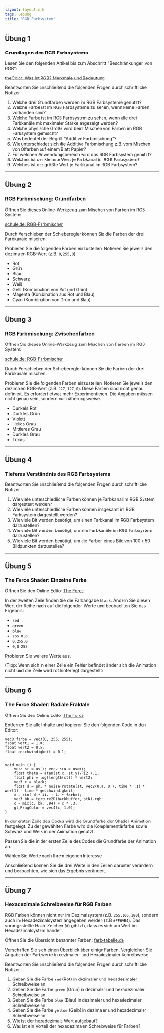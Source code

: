 ```yaml
---
layout: layout.njk
tags: uebung
title: 'RGB Farbsystem'
---
```


## Übung 1

### Grundlagen des RGB Farbsystems

Lesen Sie den folgenden Artikel bis zum Abschnitt "Beschränkungen von RGB":

[theColor: Was ist RGB? Merkmale und Bedeutung](https://thecolor.blog/de/was-ist-rgb/)

Beantworten Sie anschließend die folgenden Fragen durch schriftliche Notizen:

1. Welche drei Grundfarben werden im RGB Farbsysteme genutzt?
2. Welche Farbe ist im RGB Farbsysteme zu sehen, wenn keine Farben vorhanden sind?
3. Welche Farbe ist im RGB Farbsystem zu sehen, wenn alle drei Farbkanäle mit maximaler Stärke angezeigt werden?
4. Welche physische Größe wird beim Mischen von Farben im RGB Farbsystem gemischt?
5. Was bedeutet der Begriff "Additive Farbmischung"?
6. Wie unterschiedet sich die Additive Farbmischung z.B. vom Mischen von Ölfarben auf einem Blatt Papier?
7. Für welchen Anwendungsbereich wird das RGB Farbsystem genutzt?
8. Welches ist der kleinste Wert je Farbkanal im RGB Farbsystem?
9. Welches ist der größte Wert je Farbkanal im RGB Farbsystem?

---

## Übung 2

### RGB Farbmischung: Grundfarben

Öffnen Sie dieses Online-Werkzeug zum Mischen von Farben im RGB System:

[schule.de: RGB-Farbmischer](https://informatik.schule.de/rgb/RGB_farbmischer.html)

Durch Verschieben der Schieberegler können Sie die Farben der drei Farbkanäle mischen.

Probieren Sie die folgenden Farben einzustellen. Notieren Sie jeweils den dezimalen RGB-Wert (z.B. `0,255,0`)

- Rot
- Grün
- Blau
- Schwarz
- Weiß
- Gelb (Kombination von Rot und Grün)
- Magenta (Kombination aus Rot und Blau)
- Cyan (Kombination von Grün und Blau)

---

## Übung 3

### RGB Farbmischung: Zwischenfarben

Öffnen Sie dieses Online-Werkzeug zum Mischen von Farben im RGB System:

[schule.de: RGB-Farbmischer](https://informatik.schule.de/rgb/RGB_farbmischer.html)

Durch Verschieben der Schieberegler können Sie die Farben der drei Farbkanäle mischen.

Probieren Sie die folgenden Farben einzustellen. Notieren Sie jeweils den dezimalen RGB-Wert (z.B. `127,127,0`). Diese Farben sind nicht genau definiert. Es erfordert etwas mehr Experimentieren. Die Angaben müssen nicht genau sein, sondern nur näherungsweise.

- Dunkels Rot
- Dunkles Grün
- Violett
- Helles Grau
- Mittleres Grau
- Dunkles Grau
- Türkis

---

## Übung 4

### Tieferes Verständnis des RGB Farbsystems

Beantworten Sie anschließend die folgenden Fragen durch schriftliche Notizen:

1. Wie viele unterschiedliche Farben können je Farbkanal im RGB System dargestellt werden?
2. Wie viele unterschiedliche Farben können insgesamt im RGB Farbsystem dargestellt werden?
3. Wie viele Bit werden benötigt, um einen Farbkanal im RGB Farbsystem darzustellen?
4. Wie viele Bit werden benötigt, um alle Farbkanäle im RGB Farbsystem darzustellen?
5. Wie viele Bit werden benötigt, um die Farben eines Bild von 100 x 50 Bildpunkten darzustellen?

---

## Übung 5

### The Force Shader: Einzelne Farbe

Öffnen Sie den Online Editor [The Force](https://shawnlawson.github.io/The_Force/)

In der zweiten Zeile finden Sie die Farbangabe `black`. Ändern Sie diesen Wert der Reihe nach auf die folgenden Werte und beobachten Sie das Ergebnis:

- `red`
- `green`
- `blue`
- `255,0,0`
- `0,255,0`
- `0,0,255`

Probieren Sie weitere Werte aus.

(Tipp: Wenn sich in einer Zeile ein Fehler befindet änder sich die Animation nicht und die Zeile wird rot hinterlegt dargestellt)

---

## Übung 6

### The Force Shader: Radiale Fraktale

Öffnen Sie den Online Editor [The Force](https://shawnlawson.github.io/The_Force/)

Entfernen Sie alle Inhalte und kopieren Sie den folgenden Code in den Editor:

```
vec3 farbe = vec3(0, 255, 255);
float wert1 = 1.0;
float wert2 = 0.5;
float geschwindigkeit = 0.1;


void main () {
    vec2 st = uv(); vec2 stN = uvN();
    float theta = atan(st.x, st.y)/PI2 +.1;
    float phi = log(length(st)) * wert2;
    vec3 c = black;
    float d = phi * noise(rotate(st, vec2(0.0, 0.), time * .1) * wert1) - time * geschwindigkeit;
    c = sin( d * 11. + 1. * farbe);
    vec3 bb = texture2D(backbuffer, stN).rgb;
    c = mix(c, bb, .94) + c * .3;
    gl_FragColor = vec4(c, 1.0);
}
```

In der ersten Zeile des Codes wird die Grundfarbe der Shader Animation festgelegt. Zu der gewählten Farbe wird die Komplementärfarbe sowie Schwarz und Weiß in der Animation genutzt.

Passen Sie die in der ersten Zeile des Codes die Grundfarbe der Animation an.

Wählen Sie Werte nach Ihrem eigenen Interesse.

Anschließend können Sie die drei Werte in den Zeilen darunter verändern und beobachten, wie sich das Ergebnis verändert.

---

## Übung 7

### Hexadezimale Schreibweise für RGB Farben

RGB Farben können nicht nur im Dezimalsystem (z.B. `255,105,180`), sondern auch im Hexadezimalsystem angegeben werden (z.B `#FF69B4`). Das vorangestellte Hash-Zeichen (`#`) gibt ab, dass es sich um Wert im Hexadezimalsystem handelt.

Öffnen Sie die Übersicht benannter Farben: [farb-tabelle.de](https://www.farb-tabelle.de/de/farbtabelle.htm)

Verschaffen Sie sich einen Überblick über einige Farben. Vergleichen Sie Angaben der Farbwerte in dezimaler- und Hexadezimaler Schreibweise.

Beantworten Sie anschließend die folgenden Fragen durch schriftliche Notizen:

1. Geben Sie die Farbe `red` (Rot) in dezimaler und hexadezimaler Schreibweise an.
2. Geben Sie die Farbe `green` (Grün) in dezimaler und hexadezimaler Schreibweise an.
3. Geben Sie die Farbe `blue` (Blau) in dezimaler und hexadezimaler Schreibweise an
4. Geben Sie die Farbe `yellow` (Gelb) in dezimaler und hexadezimaler Schreibweise an
5. Wie ist der hexadezimale Wert aufgebaut?
6. Was ist ein Vorteil der hexadezimalen Schreibweise für Farben?
